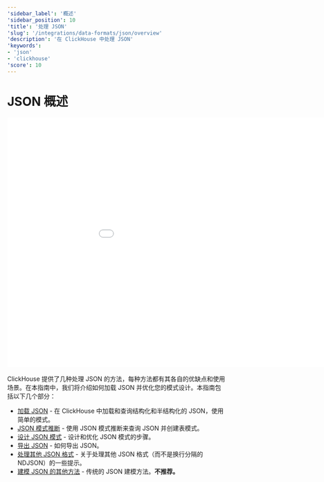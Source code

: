 ```yaml
---
'sidebar_label': '概述'
'sidebar_position': 10
'title': '处理 JSON'
'slug': '/integrations/data-formats/json/overview'
'description': '在 ClickHouse 中处理 JSON'
'keywords':
- 'json'
- 'clickhouse'
'score': 10
---
```





# JSON 概述

<div style={{width:'1024px', height: '576px'}}>
  <iframe src="//www.youtube.com/embed/gCg5ISOujtc"
    width="1024"
    height="576"
    frameborder="0"
    allow="autoplay;
    fullscreen;
    picture-in-picture"
    allowfullscreen>
  </iframe>
</div>

<br/>
ClickHouse 提供了几种处理 JSON 的方法，每种方法都有其各自的优缺点和使用场景。在本指南中，我们将介绍如何加载 JSON 并优化您的模式设计。本指南包括以下几个部分：

- [加载 JSON](/integrations/data-formats/json/loading) - 在 ClickHouse 中加载和查询结构化和半结构化的 JSON，使用简单的模式。
- [JSON 模式推断](/integrations/data-formats/json/inference) - 使用 JSON 模式推断来查询 JSON 并创建表模式。
- [设计 JSON 模式](/integrations/data-formats/json/schema) - 设计和优化 JSON 模式的步骤。
- [导出 JSON](/integrations/data-formats/json/exporting) - 如何导出 JSON。
- [处理其他 JSON 格式](/integrations/data-formats/json/other-formats) - 关于处理其他 JSON 格式（而不是换行分隔的 NDJSON）的一些提示。
- [建模 JSON 的其他方法](/integrations/data-formats/json/other-approaches) - 传统的 JSON 建模方法。**不推荐。**
